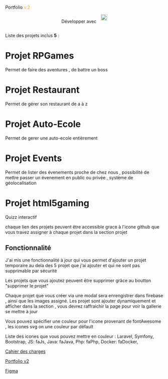 Portfolio <span style="color:orange">v.2</span>

<div style="display:flex; gap:1em; justify-content: center">
    <p>Développer avec</p> 
    <span><img src="https://www.svgrepo.com/show/354259/react.svg" height=20></span>
</div>

Liste des projets inclus **5** :

# Projet RPGames
Permet de faire des aventures , de battre un boss

# Projet Restaurant
Permet de gérer son restaurant de a à z

# Projet Auto-Ecole
Permet de gerer une auto-ecole entièrement


# Projet Events
Permet de lister des évenements proche de chez nous , possibilité de mettre passer un évenement en public ou privée , système de géolocalisation

# Projet html5gaming
Quizz interactif

chaque lien des projets peuvent être accessible grace à l'icone github que vous travez assigner à chaque projet dans la section projet

## Fonctionnalité
J'ai mis une fonctionnalité à jour qui vous permet d'ajouter un projet temporaire au dela des 5 projet que j'ai ajouter et qui ne sont pas supprimable par sécurité

Les projets que vous ajoutez peuvent être supprimer grâce au boutton "supprimer le projet"

Chaque projet que vous créer via une modal sera enrengistrer dans firebase , ainsi que les images assigné.
Les projet sont ajouter dynamiquement et afficher dans la section , vous devrez raffraichir la page pour voir la gallerie se mettre à jour

Vous pouvez spécifier une couleur pour l'icone provenant de fontAwesome ,
les icones svg on une couleur par défault


Liste des icones que vous pouvez mettre en couleur : 
    Laravel,
    Symfony,
    Bootstrap,
    JS: faJs,
    Java: faJava,
    Php: faPhp,
    Docker: faDocker,


[Cahier des charges](https://github.com/DzStylDev/cahier_des_charges.git)

[Portfolio v2](https://github.com/DzStylDev/portfoliov2)

[Figma](https://www.figma.com/design/lN23xkK5XWHTAWSfAYKaQN/entrainement-v1-algoweb?node-id=0-1&t=R0Q7jPnN9x4LlSjM-1)
